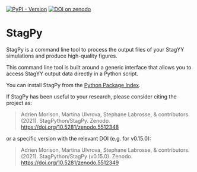 [![PyPI - Version](https://img.shields.io/pypi/v/stagpy)](https://pypi.org/project/stagpy/)
[![DOI on zenodo](https://zenodo.org/badge/DOI/10.5281/zenodo.5512348.svg)](https://doi.org/10.5281/zenodo.5512348)

StagPy
======

StagPy is a command line tool to process the output files of your StagYY
simulations and produce high-quality figures.

This command line tool is built around a generic interface that allows you to
access StagYY output data directly in a Python script.

You can install StagPy from the [Python Package
Index](https://pypi.org/project/stagpy/).

If StagPy has been useful to your research, please consider citing the project
as:

> Adrien Morison, Martina Ulvrova, Stephane Labrosse, & contributors. (2021).
StagPython/StagPy. Zenodo. https://doi.org/10.5281/zenodo.5512348

or a specific version with the relevant DOI (e.g. for v0.15.0):

> Adrien Morison, Martina Ulvrova, Stephane Labrosse, & contributors. (2021).
StagPython/StagPy (v0.15.0). Zenodo. https://doi.org/10.5281/zenodo.5512349
